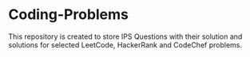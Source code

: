 # Coding-Problems
This repository is created to store IPS Questions with their solution and solutions for selected LeetCode, HackerRank and CodeChef problems.
